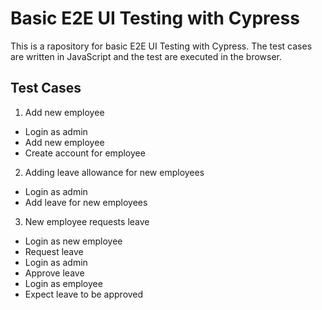# Basic E2E UI Testing with Cypress

This is a rapository for basic E2E UI Testing with Cypress. The test cases are written in JavaScript and the test are executed in the browser.

## Test Cases

1. Add new employee

- Login as admin
- Add new employee
- Create account for employee

2. Adding leave allowance for new employees

- Login as admin
- Add leave for new employees

3. New employee requests leave

- Login as new employee
- Request leave
- Login as admin
- Approve leave
- Login as employee
- Expect leave to be approved
